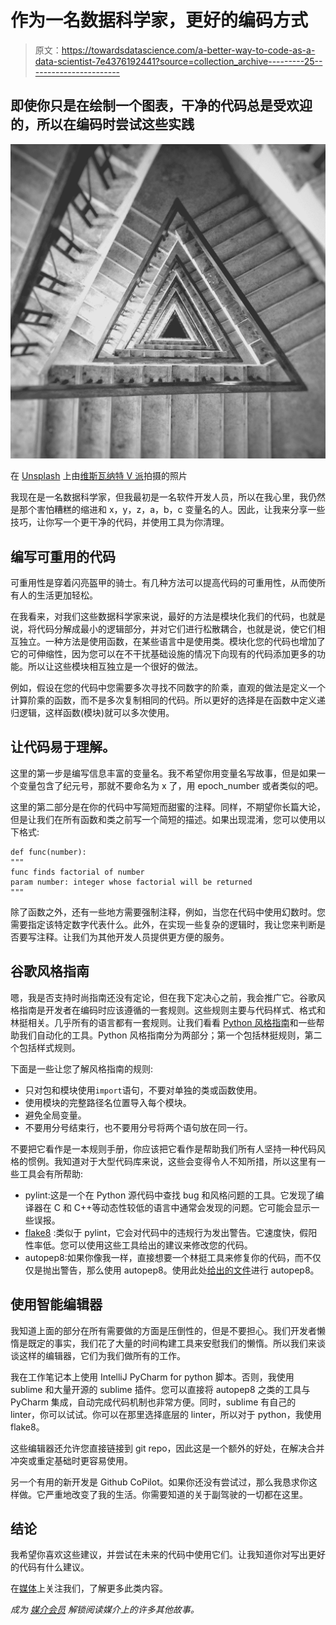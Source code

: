 # 作为一名数据科学家，更好的编码方式

> 原文：<https://towardsdatascience.com/a-better-way-to-code-as-a-data-scientist-7e4376192441?source=collection_archive---------25----------------------->

## 即使你只是在绘制一个图表，干净的代码总是受欢迎的，所以在编码时尝试这些实践

![](img/046df2fa65088d21dc952c705243d4b1.png)

在 [Unsplash](https://unsplash.com?utm_source=medium&utm_medium=referral) 上由[维斯瓦纳特 V 派](https://unsplash.com/@__pai_10_?utm_source=medium&utm_medium=referral)拍摄的照片

我现在是一名数据科学家，但我最初是一名软件开发人员，所以在我心里，我仍然是那个害怕糟糕的缩进和 x，y，z，a，b，c 变量名的人。因此，让我来分享一些技巧，让你写一个更干净的代码，并使用工具为你清理。

## 编写可重用的代码

可重用性是穿着闪亮盔甲的骑士。有几种方法可以提高代码的可重用性，从而使所有人的生活更加轻松。

在我看来，对我们这些数据科学家来说，最好的方法是模块化我们的代码，也就是说，将代码分解成最小的逻辑部分，并对它们进行松散耦合，也就是说，使它们相互独立。一种方法是使用函数，在某些语言中是使用类。模块化您的代码也增加了它的可伸缩性，因为您可以在不干扰基础设施的情况下向现有的代码添加更多的功能。所以让这些模块相互独立是一个很好的做法。

例如，假设在您的代码中您需要多次寻找不同数字的阶乘，直观的做法是定义一个计算阶乘的函数，而不是多次复制相同的代码。所以更好的选择是在函数中定义递归逻辑，这样函数(模块)就可以多次使用。

## 让代码易于理解。

这里的第一步是编写信息丰富的变量名。我不希望你用变量名写故事，但是如果一个变量包含了纪元号，那就不要命名为 x 了，用 epoch_number 或者类似的吧。

这里的第二部分是在你的代码中写简短而甜蜜的注释。同样，不期望你长篇大论，但是让我们在所有函数和类之前写一个简短的描述。如果出现混淆，您可以使用以下格式:

```
def func(number):
"""
func finds factorial of number
param number: integer whose factorial will be returned 
"""
```

除了函数之外，还有一些地方需要强制注释，例如，当您在代码中使用幻数时。您需要指定该特定数字代表什么。此外，在实现一些复杂的逻辑时，我让您来判断是否要写注释。让我们为其他开发人员提供更方便的服务。

## 谷歌风格指南

嗯，我是否支持时尚指南还没有定论，但在我下定决心之前，我会推广它。谷歌风格指南是开发者在编码时应该遵循的一套规则。这些规则主要与代码样式、格式和林挺相关。几乎所有的语言都有一套规则。让我们看看 [Python 风格指南](https://google.github.io/styleguide/pyguide.html)和一些帮助我们自动化的工具。Python 风格指南分为两部分；第一个包括林挺规则，第二个包括样式规则。

下面是一些让您了解风格指南的规则:

*   只对包和模块使用`import`语句，不要对单独的类或函数使用。
*   使用模块的完整路径名位置导入每个模块。
*   避免全局变量。
*   不要用分号结束行，也不要用分号将两个语句放在同一行。

不要把它看作是一本规则手册，你应该把它看作是帮助我们所有人坚持一种代码风格的惯例。我知道对于大型代码库来说，这些会变得令人不知所措，所以这里有一些工具会有所帮助:

*   pylint:这是一个在 Python 源代码中查找 bug 和风格问题的工具。它发现了编译器在 C 和 C++等动态性较低的语言中通常会发现的问题。它可能会显示一些误报。
*   [flake8](https://pypi.org/project/flake8/) :类似于 pylint，它会对代码中的违规行为发出警告。它速度快，假阳性率低。您可以使用这些工具给出的建议来修改您的代码。
*   autopep8:如果你像我一样，直接想要一个林挺工具来修复你的代码，而不仅仅是抛出警告，那么使用 autopep8。使用此处[给出的文件](https://github.com/hhatto/autopep8)进行 autopep8。

## 使用智能编辑器

我知道上面的部分在所有需要做的方面是压倒性的，但是不要担心。我们开发者懒惰是既定的事实，我们花了大量的时间构建工具来安慰我们的懒惰。所以我们来谈谈这样的编辑器，它们为我们做所有的工作。

我在工作笔记本上使用 IntelliJ PyCharm for python 脚本。否则，我使用 sublime 和大量开源的 sublime 插件。您可以直接将 autopep8 之类的工具与 PyCharm 集成，自动完成代码机制也非常方便。同时，sublime 有自己的 linter，你可以试试。你可以在那里选择底层的 linter，所以对于 python，我使用 flake8。

这些编辑器还允许您直接链接到 git repo，因此这是一个额外的好处，在解决合并冲突或重定基础时更容易使用。

另一个有用的新开发是 Github CoPilot。如果你还没有尝试过，那么我恳求你这样做。它严重地改变了我的生活。你需要知道的关于副驾驶的一切都在这里。

## 结论

我希望你喜欢这些建议，并尝试在未来的代码中使用它们。让我知道你对写出更好的代码有什么建议。

在[媒体](https://medium.com/@AnveeNaik)上关注我们，了解更多此类内容。

*成为* [*媒介会员*](https://medium.com/@AnveeNaik/membership) *解锁阅读媒介上的许多其他故事。*